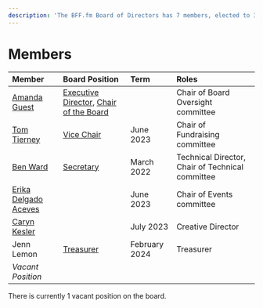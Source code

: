 ```yaml
---
description: 'The BFF.fm Board of Directors has 7 members, elected to 3 year terms.'
---
```


# Members

| Member | Board Position | Term | Roles |
| :--- | :--- | :--- | :--- |
| [Amanda Guest](people/amanda-guest.md) | [Executive Director](roles/executive-director.md), [Chair of the Board](roles/chair.md) |  | Chair of Board Oversight committee |
| [Tom Tierney](people/tom-tierney.md) | [Vice Chair](roles/vice-chair.md) | June 2023 | Chair of Fundraising committee |
| [Ben Ward](people/ben-ward.md) | [Secretary](roles/secretary.md) | March 2022 | Technical Director, Chair of Technical committee |
| [Erika Delgado Aceves](people/erika-delgado-aceves.md) |  | June 2023 | Chair of Events committee |
| [Caryn Kesler](people/caryn-kesler.md) |  | July 2023 | Creative Director |
| Jenn Lemon | [Treasurer](roles/treasurer.md) | February 2024 | Treasurer |
| _Vacant Position_ |  |  |  |

There is currently 1 vacant position on the board.

